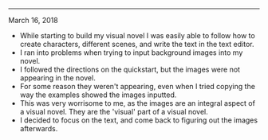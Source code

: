 # 
---
March 16, 2018

- While starting to build my visual novel I was easily able to follow how to create characters, different scenes, and write the text in the text editor.
- I ran into problems when trying to input background images into my novel. 
- I followed the directions on the quickstart, but the images were not appearing in the novel.
- For some reason they weren't appearing, even when I tried copying the way the examples showed the images inputted. 
- This was very worrisome to me, as the images are an integral aspect of a visual novel. They are the 'visual' part of a visual novel. 
- I decided to focus on the text, and come back to figuring out the images afterwards.